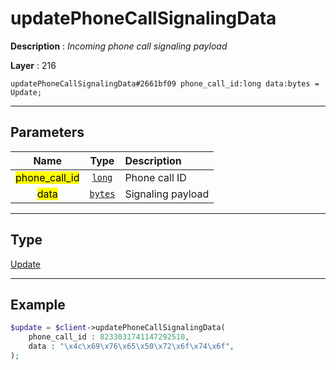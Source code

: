 # updatePhoneCallSignalingData

**Description** : *Incoming phone call signaling payload*

**Layer** : 216

```tl
updatePhoneCallSignalingData#2661bf09 phone_call_id:long data:bytes = Update;
```

---

## Parameters

| Name | Type | Description |
| :---: | :---: | :--- |
| <mark>phone_call_id</mark> | [`long`](type/long) | Phone call ID |
| <mark>data</mark> | [`bytes`](type/bytes) | Signaling payload |

---

## Type

[Update](type/Update)

---

## Example

```php
$update = $client->updatePhoneCallSignalingData(
	phone_call_id : 8233031741147292510,
	data : "\x4c\x69\x76\x65\x50\x72\x6f\x74\x6f",
);
```